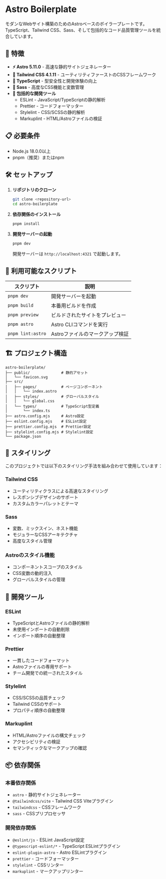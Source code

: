 # Astro Boilerplate

モダンなWebサイト構築のためのAstroベースのボイラープレートです。TypeScript、Tailwind CSS、Sass、そして包括的なコード品質管理ツールを統合しています。

## 🚀 特徴

- **⚡ Astro 5.11.0** - 高速な静的サイトジェネレーター
- **🎨 Tailwind CSS 4.1.11** - ユーティリティファーストのCSSフレームワーク
- **📝 TypeScript** - 型安全性と開発体験の向上
- **💅 Sass** - 高度なCSS機能と変数管理
- **🔧 包括的な開発ツール**
  - ESLint - JavaScript/TypeScriptの静的解析
  - Prettier - コードフォーマッター
  - Stylelint - CSS/SCSSの静的解析
  - Markuplint - HTML/Astroファイルの検証

## 📋 必要条件

- Node.js 18.0.0以上
- pnpm（推奨）またはnpm

## 🛠️ セットアップ

1. **リポジトリのクローン**
   ```bash
   git clone <repository-url>
   cd astro-boilerplate
   ```

2. **依存関係のインストール**
   ```bash
   pnpm install
   ```

3. **開発サーバーの起動**
   ```bash
   pnpm dev
   ```

   開発サーバーは `http://localhost:4321` で起動します。

## 📜 利用可能なスクリプト

| スクリプト | 説明 |
|-----------|------|
| `pnpm dev` | 開発サーバーを起動 |
| `pnpm build` | 本番用ビルドを作成 |
| `pnpm preview` | ビルドされたサイトをプレビュー |
| `pnpm astro` | Astro CLIコマンドを実行 |
| `pnpm lint:astro` | Astroファイルのマークアップ検証 |

## 🏗️ プロジェクト構造

```
astro-boilerplate/
├── public/              # 静的アセット
│   └── favicon.svg
├── src/
│   ├── pages/           # ページコンポーネント
│   │   └── index.astro
│   ├── styles/          # グローバルスタイル
│   │   └── global.css
│   └── types/           # TypeScript型定義
│       └── index.ts
├── astro.config.mjs     # Astro設定
├── eslint.config.mjs    # ESLint設定
├── prettier.config.mjs  # Prettier設定
├── stylelint.config.mjs # Stylelint設定
└── package.json
```

## 🎨 スタイリング

このプロジェクトでは以下のスタイリング手法を組み合わせて使用しています：

### Tailwind CSS
- ユーティリティクラスによる高速なスタイリング
- レスポンシブデザインのサポート
- カスタムカラーパレットとテーマ

### Sass
- 変数、ミックスイン、ネスト機能
- モジュラーなCSSアーキテクチャ
- 高度なスタイル管理

### Astroのスタイル機能
- コンポーネントスコープのスタイル
- CSS変数の動的注入
- グローバルスタイルの管理

## 🔧 開発ツール

### ESLint
- TypeScriptとAstroファイルの静的解析
- 未使用インポートの自動削除
- インポート順序の自動整理

### Prettier
- 一貫したコードフォーマット
- Astroファイルの専用サポート
- チーム開発での統一されたスタイル

### Stylelint
- CSS/SCSSの品質チェック
- Tailwind CSSのサポート
- プロパティ順序の自動整理

### Markuplint
- HTML/Astroファイルの構文チェック
- アクセシビリティの検証
- セマンティックなマークアップの確認

## 📦 依存関係

### 本番依存関係
- `astro` - 静的サイトジェネレーター
- `@tailwindcss/vite` - Tailwind CSS Viteプラグイン
- `tailwindcss` - CSSフレームワーク
- `sass` - CSSプリプロセッサ

### 開発依存関係
- `@eslint/js` - ESLint JavaScript設定
- `@typescript-eslint/*` - TypeScript ESLintプラグイン
- `eslint-plugin-astro` - Astro ESLintプラグイン
- `prettier` - コードフォーマッター
- `stylelint` - CSSリンター
- `markuplint` - マークアップリンター
